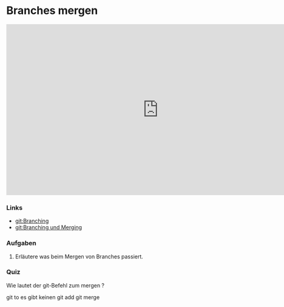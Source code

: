 # Branches mergen

<iframe width="800" height="450" src="https://www.youtube-nocookie.com/embed/ChSt1ozMlVA?showinfo=0" frameborder="0" allowfullscreen></iframe>

### Links

* [git:Branching](https://git-scm.com/book/de/v1/Git-Branching-Was-ist-ein-Branch%3F)
* [git:Branching und Merging](https://git-scm.com/book/de/v1/Git-Branching-Einfaches-Branching-und-Merging)

### Aufgaben

1. Erläutere was beim Mergen von Branches passiert.

### Quiz

<quiz name="">
    <question>
        <p>Wie lautet der git-Befehl zum mergen ?</p>
        <answer>git to</answer>
        <answer>es gibt keinen</answer>
        <answer>git add</answer>
        <answer correct>git merge</answer>
    </question>
</quiz>


